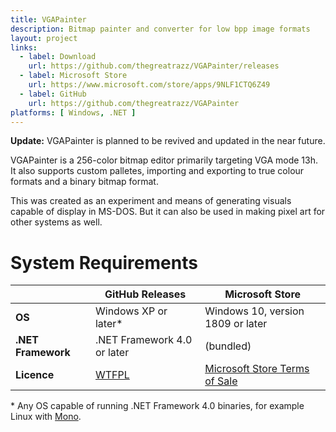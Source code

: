 ```yaml
---
title: VGAPainter
description: Bitmap painter and converter for low bpp image formats
layout: project
links:
  - label: Download
    url: https://github.com/thegreatrazz/VGAPainter/releases
  - label: Microsoft Store
    url: https://www.microsoft.com/store/apps/9NLF1CTQ6Z49
  - label: GitHub
    url: https://github.com/thegreatrazz/VGAPainter
platforms: [ Windows, .NET ]
---
```


<div class="note note-yellow"><b>Update:</b> VGAPainter is planned to be revived and updated in the near future.</div>

VGAPainter is a 256-color bitmap editor primarily targeting VGA mode 13h. It also supports custom palletes, importing and exporting to true colour formats and a binary bitmap format.

This was created as an experiment and means of generating visuals capable of display in MS-DOS. But it can also be used in making pixel art for other systems as well. 

# System Requirements

|                    | GitHub Releases             | Microsoft Store                   |
|--------------------|-----------------------------|-----------------------------------|
| **OS**             | Windows XP or later*        | Windows 10, version 1809 or later |
| **.NET Framework** | .NET Framework 4.0 or later | (bundled)                         |
| **Licence**        | [WTFPL]                     | [Microsoft Store Terms of Sale]   |

[WTFPL]: http://www.wtfpl.net/about/
[Microsoft Store Terms of Sale]: https://www.microsoft.com/en-nz/store/b/terms-of-sale

\* Any OS capable of running .NET Framework 4.0 binaries, for example Linux with [Mono](https://www.mono-project.com/).
